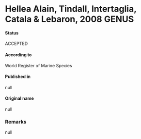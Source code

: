Hellea Alain, Tindall, Intertaglia, Catala & Lebaron, 2008 GENUS
=======

#### Status
ACCEPTED

#### According to
World Register of Marine Species

#### Published in
null

#### Original name
null

### Remarks
null